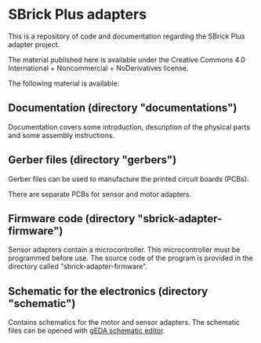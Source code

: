 # SBrick Plus adapters

This is a repository of code and documentation regarding the SBrick Plus
adapter project.

The material published here is available under the Creative Commons 4.0
International + Noncommercial + NoDerivatives license.

The following material is available:

## Documentation (directory "documentations")

Documentation covers some introduction, description of the physical parts and
some assembly instructions.

## Gerber files (directory "gerbers")

Gerber files can be used to manufacture the printed circuit boards (PCBs).

There are separate PCBs for sensor and motor adapters.

## Firmware code (directory "sbrick-adapter-firmware")

Sensor adapters contain a microcontroller. This microcontroller must be
programmed before use. The source code of the program is provided in the
directory called "sbrick-adapter-firmware".

## Schematic for the electronics (directory "schematic")

Contains schematics for the motor and sensor adapters. The schematic files
can be opened with [gEDA schematic editor](http://www.geda-project.org/).
